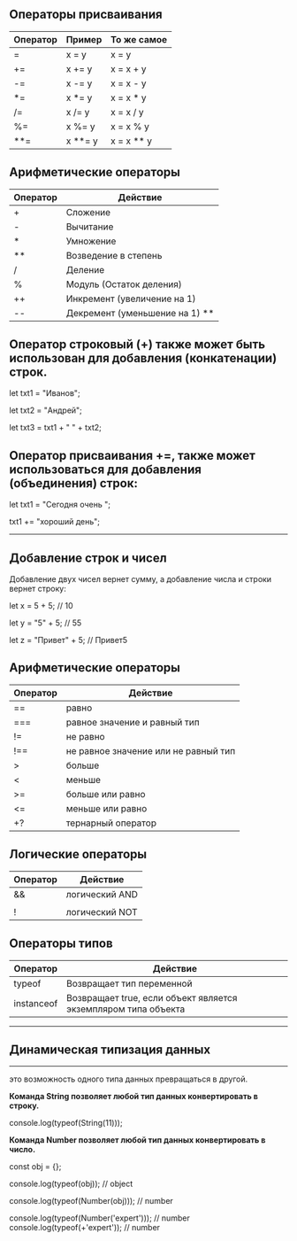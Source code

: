 ## Операторы присваивания

|Оператор| Пример | То же самое |
|-|--------|---|
|=       |x = y   |x = y        |  
|+=      |x += y  |x = x + y    |
|-=      |x -= y  |x = x - y    |
|*=      |x *= y  |x = x * y    |
|/=      |x /= y  |x = x / y    |
|%=      |x %= y  |x = x % y    |
|**=     |x **= y |x = x ** y   |

## Арифметические операторы

|Оператор| Действие |
|-|--------|
| +	 | Сложение                       |
| -  | Вычитание                      |
| *	 | Умножение                      |
|**  | Возведение в степень           |
| /  | Деление                        |
| %	 | Модуль (Остаток деления)       |
| ++ | Инкремент (увеличение на 1)    |
| -- | Декремент (уменьшение на 1) ** |

## Оператор строковый (+) также может быть использован для добавления (конкатенации) строк.
let txt1 = "Иванов";

let txt2 = "Андрей";

let txt3 = txt1 + " " + txt2;


## Оператор присваивания +=, также может использоваться для добавления (объединения) строк:

let txt1 = "Сегодня очень ";

txt1 += "хороший день"; 

 
***
## Добавление строк и чисел
Добавление двух чисел вернет сумму, а добавление числа и строки вернет строку:

let x = 5 + 5; // 10

let y = "5" + 5; // 55

let z = "Привет" + 5; // Привет5


## Арифметические операторы

|Оператор| Действие |
|-|--------|
| ==  | равно                               |
| === | равное значение и равный тип        |
| !=  | не равно                            |
|!==  | не равное значение или не равный тип|
| >   | больше                              |
| <   | меньше                              |
| >=  | больше или равно                    |
| <=  | меньше или равно                    |
| +?  | тернарный оператор                  |


## Логические операторы

|Оператор| Действие |
|-|--------|
| && | логический AND |
| || | логический OR  |
| !  | логический NOT |

## Операторы типов

|Оператор| Действие |
|-|--------|
| typeof     | Возвращает тип переменной                                      |
| instanceof | Возвращает true, если объект является экземпляром типа объекта |

***
## Динамическая типизация данных
***
это возможность одного типа данных превращаться в другой.

**Команда String позволяет любой тип данных конвертировать в строку.** 

console.log(typeof(String(11)));

**Команда Number позволяет любой тип данных конвертировать в число.** 

const obj = {};

console.log(typeof(obj)); // object

console.log(typeof(Number(obj))); // number

console.log(typeof(Number('expert'))); // number
console.log(typeof(+'expert')); // number



 
